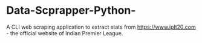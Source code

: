 # Data-Scprapper-Python-
A CLI web scraping application to extract stats from https://www.iplt20.com - the official website of Indian Premier League.
